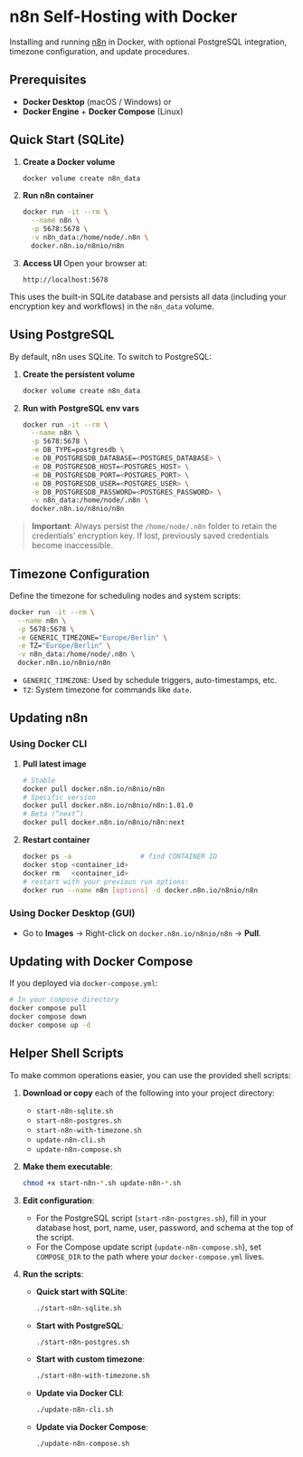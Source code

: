 # n8n Self-Hosting with Docker

Installing and running [n8n](https://n8n.io/) in Docker, with optional PostgreSQL integration, timezone configuration, and update procedures.

## Prerequisites

- **Docker Desktop** (macOS / Windows) or  
- **Docker Engine** + **Docker Compose** (Linux)  

## Quick Start (SQLite)

1. **Create a Docker volume**  
   ```bash
   docker volume create n8n_data
   ````

2. **Run n8n container**

   ```bash
   docker run -it --rm \
     --name n8n \
     -p 5678:5678 \
     -v n8n_data:/home/node/.n8n \
     docker.n8n.io/n8nio/n8n
   ```
   
3. **Access UI**
   Open your browser at:

   ```
   http://localhost:5678
   ```

This uses the built-in SQLite database and persists all data (including your encryption key and workflows) in the `n8n_data` volume.

## Using PostgreSQL

By default, n8n uses SQLite. To switch to PostgreSQL:

1. **Create the persistent volume**

   ```bash
   docker volume create n8n_data
   ```
2. **Run with PostgreSQL env vars**

   ```bash
   docker run -it --rm \
     --name n8n \
     -p 5678:5678 \
     -e DB_TYPE=postgresdb \
     -e DB_POSTGRESDB_DATABASE=<POSTGRES_DATABASE> \
     -e DB_POSTGRESDB_HOST=<POSTGRES_HOST> \
     -e DB_POSTGRESDB_PORT=<POSTGRES_PORT> \
     -e DB_POSTGRESDB_USER=<POSTGRES_USER> \
     -e DB_POSTGRESDB_PASSWORD=<POSTGRES_PASSWORD> \
     -v n8n_data:/home/node/.n8n \
     docker.n8n.io/n8nio/n8n
   ```

> **Important**: Always persist the `/home/node/.n8n` folder to retain the credentials’ encryption key. If lost, previously saved credentials become inaccessible.

## Timezone Configuration

Define the timezone for scheduling nodes and system scripts:

```bash
docker run -it --rm \
  --name n8n \
  -p 5678:5678 \
  -e GENERIC_TIMEZONE="Europe/Berlin" \
  -e TZ="Europe/Berlin" \
  -v n8n_data:/home/node/.n8n \
  docker.n8n.io/n8nio/n8n
```

* `GENERIC_TIMEZONE`: Used by schedule triggers, auto-timestamps, etc.
* `TZ`: System timezone for commands like `date`.

## Updating n8n

### Using Docker CLI

1. **Pull latest image**

   ```bash
   # Stable
   docker pull docker.n8n.io/n8nio/n8n
   # Specific version
   docker pull docker.n8n.io/n8nio/n8n:1.81.0
   # Beta (“next”)
   docker pull docker.n8n.io/n8nio/n8n:next
   ```
   
2. **Restart container**

   ```bash
   docker ps -a                 # find CONTAINER ID
   docker stop <container_id>
   docker rm   <container_id>
   # restart with your previous run options:
   docker run --name n8n [options] -d docker.n8n.io/n8nio/n8n
   ```

### Using Docker Desktop (GUI)

* Go to **Images** → Right-click on `docker.n8n.io/n8nio/n8n` → **Pull**.

## Updating with Docker Compose

If you deployed via `docker-compose.yml`:

```bash
# In your compose directory
docker compose pull
docker compose down
docker compose up -d
```

## Helper Shell Scripts

To make common operations easier, you can use the provided shell scripts:

1. **Download or copy** each of the following into your project directory:

   * `start-n8n-sqlite.sh`
   * `start-n8n-postgres.sh`
   * `start-n8n-with-timezone.sh`
   * `update-n8n-cli.sh`
   * `update-n8n-compose.sh`

2. **Make them executable**:

   ```bash
   chmod +x start-n8n-*.sh update-n8n-*.sh
   ```

3. **Edit configuration**:

   * For the PostgreSQL script (`start-n8n-postgres.sh`), fill in your database host, port, name, user, password, and schema at the top of the script.
   * For the Compose update script (`update-n8n-compose.sh`), set `COMPOSE_DIR` to the path where your `docker-compose.yml` lives.

4. **Run the scripts**:

   * **Quick start with SQLite**:

     ```bash
     ./start-n8n-sqlite.sh
     ```
   * **Start with PostgreSQL**:

     ```bash
     ./start-n8n-postgres.sh
     ```
   * **Start with custom timezone**:

     ```bash
     ./start-n8n-with-timezone.sh
     ```
   * **Update via Docker CLI**:

     ```bash
     ./update-n8n-cli.sh
     ```
   * **Update via Docker Compose**:

     ```bash
     ./update-n8n-compose.sh
     ```
